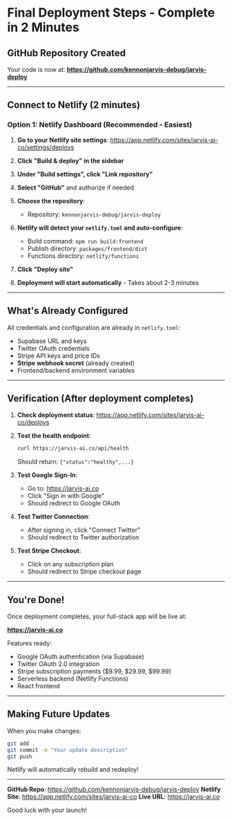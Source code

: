 # Final Deployment Steps - Complete in 2 Minutes

## GitHub Repository Created

Your code is now at: **https://github.com/kennonjarvis-debug/jarvis-deploy**

---

## Connect to Netlify (2 minutes)

### Option 1: Netlify Dashboard (Recommended - Easiest)

1. **Go to your Netlify site settings**:
   https://app.netlify.com/sites/jarvis-ai-co/settings/deploys

2. **Click "Build & deploy" in the sidebar**

3. **Under "Build settings", click "Link repository"**

4. **Select "GitHub"** and authorize if needed

5. **Choose the repository**:
   - Repository: `kennonjarvis-debug/jarvis-deploy`

6. **Netlify will detect your `netlify.toml` and auto-configure**:
   - Build command: `npm run build:frontend`
   - Publish directory: `packages/frontend/dist`
   - Functions directory: `netlify/functions`

7. **Click "Deploy site"**

8. **Deployment will start automatically** - Takes about 2-3 minutes

---

## What's Already Configured

All credentials and configuration are already in `netlify.toml`:

- Supabase URL and keys
- Twitter OAuth credentials
- Stripe API keys and price IDs
- **Stripe webhook secret** (already created)
- Frontend/backend environment variables

---

## Verification (After deployment completes)

1. **Check deployment status**:
   https://app.netlify.com/sites/jarvis-ai-co/deploys

2. **Test the health endpoint**:
   ```bash
   curl https://jarvis-ai.co/api/health
   ```
   Should return: `{"status":"healthy",...}`

3. **Test Google Sign-In**:
   - Go to: https://jarvis-ai.co
   - Click "Sign in with Google"
   - Should redirect to Google OAuth

4. **Test Twitter Connection**:
   - After signing in, click "Connect Twitter"
   - Should redirect to Twitter authorization

5. **Test Stripe Checkout**:
   - Click on any subscription plan
   - Should redirect to Stripe checkout page

---

## You're Done!

Once deployment completes, your full-stack app will be live at:

**https://jarvis-ai.co**

Features ready:
- Google OAuth authentication (via Supabase)
- Twitter OAuth 2.0 integration
- Stripe subscription payments ($9.99, $29.99, $99.99)
- Serverless backend (Netlify Functions)
- React frontend

---

## Making Future Updates

When you make changes:

```bash
git add .
git commit -m "Your update description"
git push
```

Netlify will automatically rebuild and redeploy!

---

**GitHub Repo**: https://github.com/kennonjarvis-debug/jarvis-deploy
**Netlify Site**: https://app.netlify.com/sites/jarvis-ai-co
**Live URL**: https://jarvis-ai.co

Good luck with your launch!
